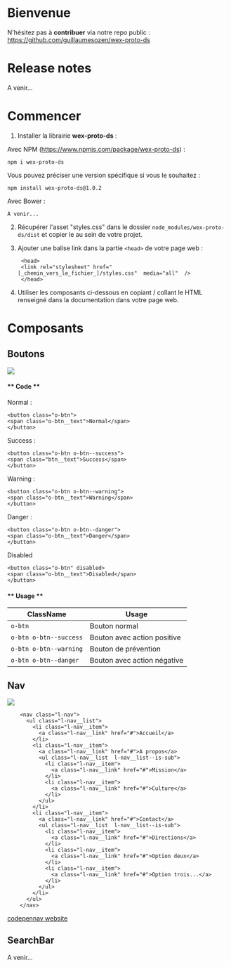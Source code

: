 # Bienvenue

N'hésitez pas à **contribuer** via notre repo public : https://github.com/guillaumesozen/wex-proto-ds

# Release notes

A venir...

# Commencer

1. Installer la librairie **wex-proto-ds** :

Avec NPM (https://www.npmjs.com/package/wex-proto-ds) : 

`npm i wex-proto-ds`

Vous pouvez préciser une version spécifique si vous le souhaitez : 

`npm install wex-proto-ds@1.0.2`


Avec Bower :

`A venir...`

2. Récupérer l'asset "styles.css" dans le dossier `node_modules/wex-proto-ds/dist` et copier le au sein de votre projet.

3. Ajouter une balise link dans la partie `<head>` de votre page web : 

        <head>
        <link rel="stylesheet" href="[_chemin_vers_le_fichier_]/styles.css"  media="all"  />
        </head>


4. Utiliser les composants ci-dessous en copiant / collant le HTML renseigné dans la documentation dans votre page web.

# Composants



## Boutons

![](https://i.ibb.co/9WGSDLN/Capture-d-e-cran-2019-03-27-a-00-23-54.png)


<!-- tabs:start -->

#### ** Code **

Normal :

    <button class="o-btn">
    <span class="o-btn__text">Normal</span>
    </button>

Success :

    <button class="o-btn o-btn--success">
    <span class="btn__text">Success</span>
    </button>

Warning : 

    <button class="o-btn o-btn--warning">
    <span class="o-btn__text">Warning</span>
    </button>

Danger :

    <button class="o-btn o-btn--danger">
    <span class="o-btn__text">Danger</span>
    </button>

Disabled

    <button class="o-btn" disabled>
    <span class="o-btn__text">Disabled</span>
    </button>


#### ** Usage **

| ClassName                         |Usage                         |
|-------------------------------|-----------------------------|
|`o-btn`            |Bouton normal            |
|`o-btn o-btn--success`            |Bouton avec action positive            |
|`o-btn o-btn--warning`|Bouton de prévention|
|`o-btn o-btn--danger`|Bouton avec action négative|

<!-- tabs:end -->

<!-- 

[codepenbutton website](https://codepen.io/gandre/pen/RdXjbJ ':include :type=iframe width=100% height=600px')

-->

## Nav

![](https://i.ibb.co/5Ry7hTY/Capture-d-e-cran-2019-03-27-a-00-24-38.png)

        <nav class="l-nav">
          <ul class="l-nav__list">
            <li class="l-nav__item">
              <a class="l-nav__link" href="#">Accueil</a>
            </li>
            <li class="l-nav__item">
              <a class="l-nav__link" href="#">A propos</a>
              <ul class="l-nav__list  l-nav__list--is-sub">
                <li class="l-nav__item">
                  <a class="l-nav__link" href="#">Mission</a>
                </li>
                <li class="l-nav__item">
                  <a class="l-nav__link" href="#">Culture</a>
                </li>
              </ul>
            </li>
            <li class="l-nav__item">
              <a class="l-nav__link" href="#">Contact</a>
              <ul class="l-nav__list  l-nav__list--is-sub">
                <li class="l-nav__item">
                  <a class="l-nav__link" href="#">Directions</a>
                </li>
                <li class="l-nav__item">
                  <a class="l-nav__link" href="#">Option deux</a>
                </li>
                <li class="l-nav__item">
                  <a class="l-nav__link" href="#">Option trois...</a>
                </li>
              </ul>
            </li>
          </ul>
        </nav>

[codepennav website](https://codepen.io/gandre/pen/gEVXwZ ':include :type=iframe width=100% height=400px')


## SearchBar

A venir...